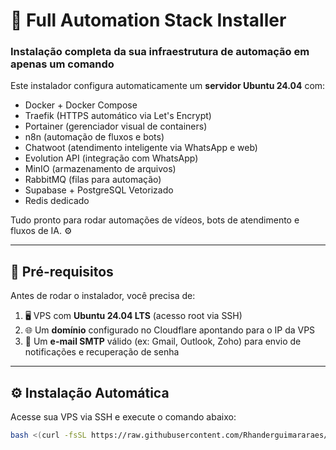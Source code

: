 # 🚀 Full Automation Stack Installer
### Instalação completa da sua infraestrutura de automação em apenas **um comando**

Este instalador configura automaticamente um **servidor Ubuntu 24.04** com:
- Docker + Docker Compose  
- Traefik (HTTPS automático via Let's Encrypt)  
- Portainer (gerenciador visual de containers)  
- n8n (automação de fluxos e bots)  
- Chatwoot (atendimento inteligente via WhatsApp e web)  
- Evolution API (integração com WhatsApp)  
- MinIO (armazenamento de arquivos)  
- RabbitMQ (filas para automação)  
- Supabase + PostgreSQL Vetorizado  
- Redis dedicado  

Tudo pronto para rodar automações de vídeos, bots de atendimento e fluxos de IA. ⚙️  

---

## 🧩 **Pré-requisitos**
Antes de rodar o instalador, você precisa de:

1. 🖥️ VPS com **Ubuntu 24.04 LTS** (acesso root via SSH)  
2. 🌐 Um **domínio** configurado no Cloudflare apontando para o IP da VPS  
3. 📧 Um **e-mail SMTP** válido (ex: Gmail, Outlook, Zoho) para envio de notificações e recuperação de senha  

---

## ⚙️ **Instalação Automática**

Acesse sua VPS via SSH e execute o comando abaixo:

```bash
bash <(curl -fsSL https://raw.githubusercontent.com/Rhanderguimararaes/scripts/main/install_stack.sh)

